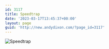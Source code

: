```yaml
---
id: 3117
title: Speedtrap
date: '2023-03-17T13:45:37+00:00'
layout: page
guid: 'http://new.andydixon.com/?page_id=3117'
---
```


![Speedtrap](https://i0.wp.com/assets.g8x2.ldn.idrivee2-23.com/posters/Speedtrap%2001.jpg?w=1200&ssl=1 "Speedtrap")